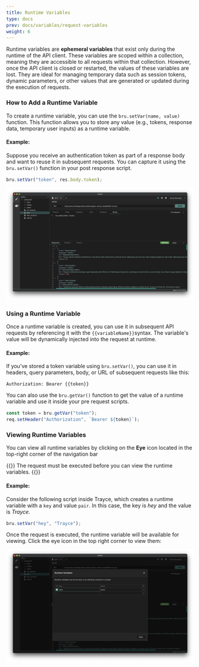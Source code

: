 ```yaml
---
title: Runtime Variables
type: docs
prev: docs/variables/request-variables
weight: 6
---
```


Runtime variables are **ephemeral variables** that exist only during the runtime of the API client. These variables are scoped within a collection, meaning they are accessible to all requests within that collection. However, once the API client is closed or restarted, the values of these variables are lost. They are ideal for managing temporary data such as session tokens, dynamic parameters, or other values that are generated or updated during the execution of requests.

### How to Add a Runtime Variable

To create a runtime variable, you can use the `bru.setVar(name, value)` function. This function allows you to store any value (e.g., tokens, response data, temporary user inputs) as a runtime variable.

#### Example:

Suppose you receive an authentication token as part of a response body and want to reuse it in subsequent requests. You can capture it using the `bru.setVar()` function in your post response script.

```javascript
bru.setVar("token", res.body.token);
```

![](./15.png)

### Using a Runtime Variable

Once a runtime variable is created, you can use it in subsequent API requests by referencing it with the `{{variableName}}`syntax. The variable's value will be dynamically injected into the request at runtime.

#### Example:

If you’ve stored a token variable using `bru.setVar()`, you can use it in headers, query parameters, body, or URL of subsequent requests like this:

```plaintext
Authorization: Bearer {{token}}
```

You can also use the `bru.getVar()` function to get the value of a runtime variable and use it inside your pre request scripts.

```javascript
const token = bru.getVar("token");
req.setHeader("Authorization", `Bearer ${token}`);
```

### Viewing Runtime Variables

You can view all runtime variables by clicking on the **Eye** icon located in the top-right corner of the navigation bar

{{<callout type="info" >}}
  The request must be executed before you can view the runtime variables.
{{</callout>}}

#### Example:

Consider the following script inside Trayce, which creates a runtime variable with a `key` and value `pair`. In this case, the key is _hey_ and the value is _Trayce_.

```js
bru.setVar("hey", "Trayce");
```

Once the request is executed, the runtime variable will be available for viewing. Click the eye icon in the top right corner to view them:

![](./16.png)

